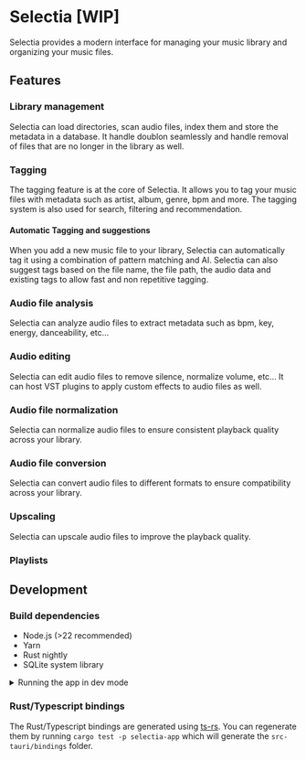 # Selectia [WIP]

Selectia provides a modern interface for managing your music library and
organizing your music files.

## Features

### Library management

Selectia can load directories, scan audio files, index them and store the
metadata in a database. It handle doublon seamlessly and handle removal of files
that are no longer in the library as well.

### Tagging

The tagging feature is at the core of Selectia. It allows you to tag your music
files with metadata such as artist, album, genre, bpm and more. The tagging
system is also used for search, filtering and recommendation.

#### Automatic Tagging and suggestions

When you add a new music file to your library, Selectia can automatically tag it
using a combination of pattern matching and AI. Selectia can also suggest tags
based on the file name, the file path, the audio data and existing tags to allow
fast and non repetitive tagging.

### Audio file analysis

Selectia can analyze audio files to extract metadata such as bpm, key, energy,
danceability, etc...

### Audio editing

Selectia can edit audio files to remove silence, normalize volume, etc... It can
host VST plugins to apply custom effects to audio files as well.

### Audio file normalization

Selectia can normalize audio files to ensure consistent playback quality across
your library.

### Audio file conversion

Selectia can convert audio files to different formats to ensure compatibility
across your library.

### Upscaling

Selectia can upscale audio files to improve the playback quality.

### Playlists

## Development

### Build dependencies

- Node.js (>22 recommended)
- Yarn
- Rust nightly
- SQLite system library

<details>
    <summary>Running the app in dev mode</summary>

Install the frontend dependencies.

```bash
cd selectia-app
yarn install
```

And finally run the app (this will automatically build the Rust part and watch for changes in both the Rust and Typescript parts).

```bash
cd selectia-app
yarn tauri dev
```

</details>

### Rust/Typescript bindings

The Rust/Typescript bindings are generated using [ts-rs](https://github.com/Aleph-Alpha/ts-rs).
You can regenerate them by running `cargo test -p selectia-app` which will
generate the `src-tauri/bindings` folder.
